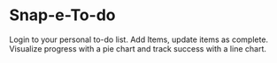 # Snap-e-To-do
Login to your personal to-do list. Add Items, update items as complete. Visualize progress with a pie chart and track success with a line chart.
